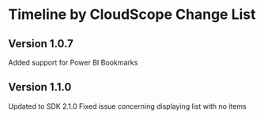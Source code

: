 # Timeline by CloudScope Change List

## Version 1.0.7
Added support for Power BI Bookmarks

## Version 1.1.0
Updated to SDK 2.1.0
Fixed issue concerning displaying list with no items